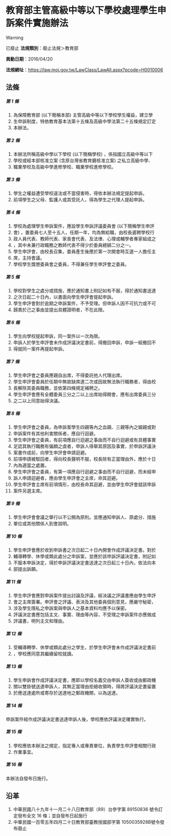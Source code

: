 # 教育部主管高級中等以下學校處理學生申訴案件實施辦法


> [!WARNING]
> 已廢止
**法規類別**：廢止法規＞教育部

**異動日期**：2016/04/20  

**法規網址**：https://law.moj.gov.tw/LawClass/LawAll.aspx?pcode=H0010006



## 法條
##### 第 1 條
1. 為保障教育部 (以下簡稱本部) 主管高級中等以下學校學生權益，建立學
1. 生申訴制度，特依教育基本法第十五條及高級中學法第二十五條規定訂定
1. 本辦法。

##### 第 2 條
1. 本辦法所稱高級中學以下學校 (以下簡稱學校) ，係指國立高級中等以下
1. 學校或經本部核准立案 (含原台灣省教育廳核准立案) 之私立高級中學、
1. 職業學校及高級中學進修學校、職業學校進修學校。

##### 第 3 條
1. 學生之權益遭受學校違法或不當侵害時，得依本辦法規定提起申訴。
1. 前項學生之父母、監護人或其受託人，得為學生之代理人提起申訴。

##### 第 4 條
1. 學校為處理學生申訴案件，應設學生申訴評議委員會 (以下簡稱學生申評
1. 會) ，置委員七人至十五人，任期一年，均為無給職，由校長遴聘學校行
1. 政人員代表、教師代表、家長會代表、及法律、心理或輔學者專家組成之
1. ，其中未兼行政職務之教師代表不得少於委員總額二分之一。
1. 學生申評會，由校長召集，委員產生後應於第一次開會時互選一人擔任主
1. 席，主持會議。
1. 學校學生獎懲委員會之委員，不得兼任學生申評會之委員。

##### 第 5 條
1. 學校對學生之處分或措施，應於通知書上附記如有不服，得於通知書送達
1. 之次日起二十日內，以書面向學生申評會提起申訴。
1. 學生申評會對於逾期之申訴案件，不予受理。但申訴人因不可抗力或不可
1. 歸責於己之事由並提出具體證明者，不在此限。

##### 第 6 條
1. 學生向學校提起申訴，同一案件以一次為限。
1. 申訴人於學生申評會未作成評議決定書前，得撤回申訴，申訴一經撤回不
1. 得就同一案件再提起申訴。

##### 第 7 條
1. 學生申評會之委員應親自出席，不得委託他人代理出席。
1. 學生申評會委員於任期中無故缺席達二次或因故無法執行職務者，得由校
1. 長解除其委員職務，並依第四條規定補聘之。
1. 學生申評會應有全體委員三分之二以上出席始得開會，應有出席委員三分
1. 之二以上同意始得決議。

##### 第 8 條
1. 學生申評會之委員，為申訴案學生四親等內之血親、三親等內之姻親或對
1. 申訴案件有其他利害關係者，應自行迴避。
1. 學生申評會之委員，有前項應自行迴避之事由而不自行迴避或有具體事實
1. 足認其執行職務有偏頗之虞者，申訴人得舉其原因及事實，於申訴評議決
1. 案書作成前，向學生申評會申請迴避。
1. 前項申請被駁回者，得向校長聲明不服，校長除有正當理由外，應於十日
1. 內為適當之處置。
1. 學生申評會之委員，有第一項應自行迴避之事由而不自行迴避，而未經申
1. 訴人申請迴避者，應由學生申評會之主席，命其迴避。
1. 學生申評會主席有前項情形，由校長命其迴避，並由學生申評會就該申訴
1. 案件另選主席。

##### 第 9 條
1. 學生申評會會議之舉行以不公開為原則。並應通知申訴人、原處分、措施
1. 單位或其他關係人到會說明。

##### 第 10 條
1. 學生申評會應於收到申訴書之次日起二十日內開會作成評議決定書。對於
1. 輔導轉學、休學或類此處分之申訴案，並應於該申訴評議決定書，附記如
1. 不服本申訴決定，得於申訴評議決定書送達之次日起三十日內，依法向本
1. 部提出訴願。

##### 第 11 條
1. 學生申評會應對申訴案件提出討論及評議，經決議之評議書應由學生申評
1. 會之主席簽署。申評會之評議、表決及其他委員個別意見，應嚴守秘密，
1. 涉及學生隱私之申訴案與申訴人之基本資料均應予以保密。
1. 評議決定書應包括主文、事實、理由等內容，不受理之申訴案件亦應做成
1. 評議書，明列主文和理由。

##### 第 12 條
1. 受輔導轉學、休學或類此處分之學生，於學生申評會未作成評議決定書前
1. ，學校應同意其繼續留校就讀。

##### 第 13 條
1. 學生申訴會作成評議決定書，應即以學校名義交由申訴人簽收或由郵政機
1. 關以雙掛號送達申訴人，其無正當理由拒絕收領時，得將評議決定書留置
1. 於應送達處所或寄存於送達地之郵政機關，以為送達。

##### 第 14 條
申訴案件經作成評議決定書送達申訴人後，學校應依評議決定確實執行。

##### 第 15 條
1. 學校應依本辦法之規定，指定專人或專責單位，負責學生申評會相關行政
1. 作業事宜。

##### 第 16 條
本辦法自發布日施行。

## 沿革
1. 中華民國八十九年十一月二十八日教育部（89）台參字第 89150836 號令訂定發布全文 16 條；並自發布日起施行
1. 中華民國一百零五年四月二十日教育部臺教授國部字第 1050035928B號令發布廢止
